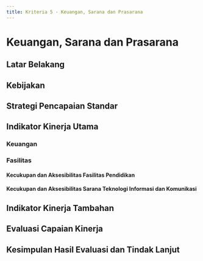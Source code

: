 ```yaml
---
title: Kriteria 5 - Keuangan, Sarana dan Prasarana
---
```


# Keuangan, Sarana dan Prasarana

<!--@include: ../penilaian/32-37.md-->

## Latar Belakang

<!--@include: ../panduan/iii-d-5-1.md-->

## Kebijakan

<!--@include: ../panduan/iii-d-5-2.md-->

## Strategi Pencapaian Standar

<!--@include: ../panduan/iii-d-5-3.md-->

## Indikator Kinerja Utama

### Keuangan

<!--@include: ../panduan/iii-d-5-4-a.md-->

### Fasilitas

#### Kecukupan dan Aksesibilitas Fasilitas Pendidikan

<!--@include: ../panduan/iii-d-5-4-b-1.md-->

#### Kecukupan dan Aksesibilitas Sarana Teknologi Informasi dan Komunikasi

<!--@include: ../panduan/iii-d-5-4-b-2.md-->

## Indikator Kinerja Tambahan

<!--@include: ../panduan/iii-d-5-5.md-->

## Evaluasi Capaian Kinerja

<!--@include: ../panduan/iii-d-5-6.md-->

## Kesimpulan Hasil Evaluasi dan Tindak Lanjut

<!--@include: ../panduan/iii-d-5-7.md-->
